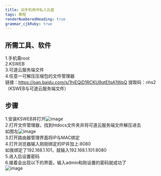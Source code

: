 ```yaml
---
title: 旧手机用作私人云盘
tags: 教程
renderNumberedHeading: true
grammar_cjkRuby: true
---
```


## 所需工具、软件
1.手机需root<br/>
2.KSWEB<br/>
3.可道云服务端文件<br/>
4.任意一可解压压缩包的文件管理器<br/>
链接：https://pan.baidu.com/s/1hjEQiD1RCKU9qtEfqA1WpQ
提取码：nhs2
（KSWEB与可道云服务端文件）
## 步骤
1.安装KSWEB并打开![image](https://ae01.alicdn.com/kf/H4203922ccb75492c80aaf5c49203f4d7X.jpg)<br/>
2.打开文件管理器，找到htdocs文件夹并将可道云服务端文件解压进去<br/>
如图左![image](https://ae01.alicdn.com/kf/Hac5ed6af0616476d833c6ed8457013aae.jpg)<br/>
3.打开路由器管理界面将IP与MAC绑定<br/>
4.打开浏览器输入刚刚绑定的IP并加上:8080<br/>
如我绑定了192.168.1.101，就输入192.168.1.101:8080<br/>
5.进入后设置密码<br/>
6.接着会出现以下的界面，输入admin和刚设置的密码就成功了<br/>
![image](https://ae01.alicdn.com/kf/H5a49b37eeb1843be91b9e5fcc1d2b342V.jpg)
